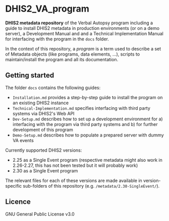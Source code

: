 # DHIS2_VA_program

**DHIS2 metadata repository** of the Verbal Autopsy program including a guide to install DHIS2 metadata in production environments (or on a demo server), a Development Manual and and a Technical Implementation Manual for interfacing with the program in the `docs` folder.

In the context of this repository, a _program_ is a term used to describe a set of Metadata objects (like programs, data elements, ...), scripts to maintain/install the program and all its documentation.

## Getting started

The folder `docs` contains the following guides:

- `Installation.md` provides a step-by-step guide to install the program on an existing DHIS2 instance
- `Technical-Implementation.md` specifies interfacing with third party systems via DHIS2's Web API
- `Dev-Setup.md` describes how to set up a development environment for a) interfacing with the program via third party systems and b) for further development of this program
- `Demo-Setup.md` describes how to populate a prepared server with dummy VA events

Currently supported DHIS2 versions:

- 2.25 as a Single Event program (respective metadata might also work in 2.26-2.27, this has not been tested but it will probably work)
- 2.30 as a Single Event program

The relevant files for each of these versions are made available in version-specific sub-folders of this repository (e.g. `/metadata/2.30-SingleEvent/`).

## Licence
GNU General Public License v3.0
